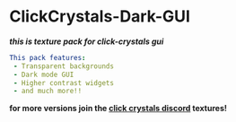 # ClickCrystals-Dark-GUI

***this is texture pack for click-crystals gui***
```yml
This pack features:
 - Transparent backgrounds
 - Dark mode GUI
 - Higher contrast widgets
 - and much more!!
```
 **for more versions join the [click crystals discord](https://discord.gg/t7bGS2nAVF) textures!** 

